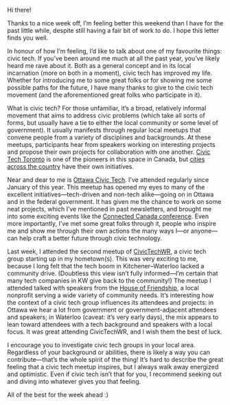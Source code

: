 Hi there!

Thanks to a nice week off, I’m feeling better this weekend than I have for the past little while, despite still having a fair bit of work to do. I hope this letter finds you well.

In honour of how I’m feeling, I’d like to talk about one of my favourite things: civic tech. If you’ve been around me much at all the past year, you’ve likely heard me rave about it. Both as a general concept and in its local incarnation (more on both in a moment), civic tech has improved my life. Whether for introducing me to some great folks or for showing me some possible paths for the future, I have many thanks to give to the civic tech movement (and the aforementioned great folks who participate in it).

What is civic tech? For those unfamiliar, it’s a broad, relatively informal movement that aims to address civic problems (which take all sorts of forms, but usually have a tie to either the local community or some level of government). It usually manifests through regular local meetups that convene people from a variety of disciplines and backgrounds. At these meetups, participants hear from speakers working on interesting projects and propose their own projects for collaboration with one another. [Civic Tech Toronto](http://civictech.ca) is one of the pioneers in this space in Canada, but [cities across the country](https://en.wikipedia.org/wiki/Civic_technology#Citizen-led_initiatives_4) have their own initiatives.

Near and dear to me is [Ottawa Civic Tech](http://yowcivictech.ca). I’ve attended regularly since January of this year. This meetup has opened my eyes to many of the excellent initiatives—tech-driven and non-tech alike—going on in Ottawa and in the federal government. It has given me the chance to work on some neat projects, which I’ve mentioned in past newsletters, and brought me into some exciting events like the [Connected Canada conference](http://www.connected150.ca). Even more importantly, I’ve met some great folks through it, people who inspire me and show me through their own actions the many ways I—or anyone—can help craft a better future through civic technology.

Last week, I attended the second meetup of [CivicTechWR](http://civictechwr.org), a civic tech group starting up in my hometown(s). This was very exciting to me, because I long felt that the tech boom in Kitchener–Waterloo lacked a community drive. (Doubtless this view isn’t fully informed—I’m certain that many tech companies in KW give back to the community!) The meetup I attended talked with speakers from the [House of Friendship](https://www.houseoffriendship.org), a local nonprofit serving a wide variety of community needs. It’s interesting how the context of a civic tech group influences its attendees and projects: in Ottawa we hear a lot from government or government-adjacent attendees and speakers; in Waterloo (caveat: it’s very early days), the mix appears to lean toward attendees with a tech background and speakers with a local focus. It was great attending CivicTechWR, and I wish them the best of luck.

I encourage you to investigate civic tech groups in your local area. Regardless of your background or abilities, there is likely a way you can contribute—that’s the whole spirit of the thing! It’s hard to describe the great feeling that a civic tech meetup inspires, but I always walk away energized and optimistic. Even if civic tech isn’t that for you, I recommend seeking out and diving into whatever gives you that feeling.

All of the best for the week ahead :)